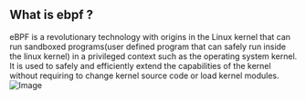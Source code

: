 ## What is ebpf ?
eBPF is a revolutionary technology with origins in the Linux kernel that can run sandboxed programs(user defined program that can safely run inside the linux kernel) in a privileged context such as the operating system kernel. It is used to safely and efficiently extend the capabilities of the kernel without requiring to change kernel source code or load kernel modules.
![Image](https://github.com/user-attachments/assets/cd7d6e2a-1ab0-4760-87b7-095211a57eab)
